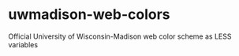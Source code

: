 uwmadison-web-colors
====================

Official University of Wisconsin-Madison web color scheme as LESS variables
